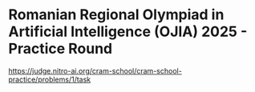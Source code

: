 # Romanian Regional Olympiad in Artificial Intelligence (OJIA) 2025 - Practice Round

https://judge.nitro-ai.org/cram-school/cram-school-practice/problems/1/task

